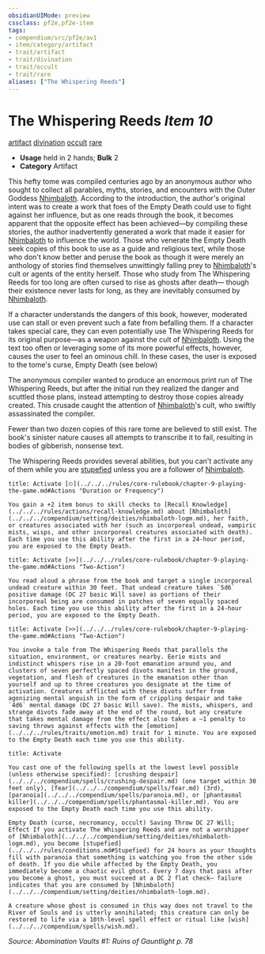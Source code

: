 ```yaml
---
obsidianUIMode: preview
cssclass: pf2e,pf2e-item
tags:
- compendium/src/pf2e/av1
- item/category/artifact
- trait/artifact
- trait/divination
- trait/occult
- trait/rare
aliases: ["The Whispering Reeds"]
---
```

# The Whispering Reeds *Item 10*  
[artifact](../../../Rules/traits/artifact-gmg.md)  [divination](../../../Rules/traits/divination.md)  [occult](../../../Rules/traits/occult.md)  [rare](../../../Rules/traits/rare.md)  

- **Usage** held in 2 hands; **Bulk** 2
- **Category** Artifact

This hefty tome was compiled centuries ago by an anonymous author who sought to collect all parables, myths, stories, and encounters with the Outer Goddess [Nhimbaloth](../../setting/deities/nhimbaloth-logm.md). According to the introduction, the author's original intent was to create a work that foes of the Empty Death could use to fight against her influence, but as one reads through the book, it becomes apparent that the opposite effect has been achieved—by compiling these stories, the author inadvertently generated a work that made it easier for [Nhimbaloth](../../setting/deities/nhimbaloth-logm.md) to influence the world. Those who venerate the Empty Death seek copies of this book to use as a guide and religious text, while those who don't know better and peruse the book as though it were merely an anthology of stories find themselves unwittingly falling prey to [Nhimbaloth](../../setting/deities/nhimbaloth-logm.md)'s cult or agents of the entity herself. Those who study from The Whispering Reeds for too long are often cursed to rise as ghosts after death— though their existence never lasts for long, as they are inevitably consumed by [Nhimbaloth](../../setting/deities/nhimbaloth-logm.md).

If a character understands the dangers of this book, however, moderated use can stall or even prevent such a fate from befalling them. If a character takes special care, they can even potentially use The Whispering Reeds for its original purpose—as a weapon against the cult of [Nhimbaloth](../../setting/deities/nhimbaloth-logm.md). Using the text too often or leveraging some of its more powerful effects, however, causes the user to feel an ominous chill. In these cases, the user is exposed to the tome's curse, Empty Death (see below)

The anonymous compiler wanted to produce an enormous print run of The Whispering Reeds, but after the initial run they realized the danger and scuttled those plans, instead attempting to destroy those copies already created. This crusade caught the attention of [Nhimbaloth](../../setting/deities/nhimbaloth-logm.md)'s cult, who swiftly assassinated the compiler.

Fewer than two dozen copies of this rare tome are believed to still exist. The book's sinister nature causes all attempts to transcribe it to fail, resulting in bodies of gibberish, nonsense text.

The Whispering Reeds provides several abilities, but you can't activate any of them while you are [stupefied](../../../Rules/conditions.md#Stupefied) unless you are a follower of [Nhimbaloth](../../setting/deities/nhimbaloth-logm.md).

```ad-embed-ability
title: Activate [⏲](../../../rules/core-rulebook/chapter-9-playing-the-game.md#Actions "Duration or Frequency")

You gain a +2 item bonus to skill checks to [Recall Knowledge](../../../rules/actions/recall-knowledge.md) about [Nhimbaloth](../../../compendium/setting/deities/nhimbaloth-logm.md), her faith, or creatures associated with her (such as incorporeal undead, vampiric mists, wisps, and other incorporeal creatures associated with death). Each time you use this ability after the first in a 24-hour period, you are exposed to the Empty Death.
```

```ad-embed-ability
title: Activate [>>](../../../rules/core-rulebook/chapter-9-playing-the-game.md#Actions "Two-Action")

You read aloud a phrase from the book and target a single incorporeal undead creature within 30 feet. That undead creature takes `5d6` positive damage (DC 27 basic Will save) as portions of their incorporeal being are consumed in patches of seven equally spaced holes. Each time you use this ability after the first in a 24-hour period, you are exposed to the Empty Death.
```

```ad-embed-ability
title: Activate [>>](../../../rules/core-rulebook/chapter-9-playing-the-game.md#Actions "Two-Action")

You invoke a tale from The Whispering Reeds that parallels the situation, environment, or creatures nearby. Eerie mists and indistinct whispers rise in a 20-foot emanation around you, and clusters of seven perfectly spaced divots manifest in the ground, vegetation, and flesh of creatures in the emanation other than yourself and up to three creatures you designate at the time of activation. Creatures afflicted with these divots suffer from agonizing mental anguish in the form of crippling despair and take `4d6` mental damage (DC 27 basic Will save). The mists, whispers, and strange divots fade away at the end of the round, but any creature that takes mental damage from the effect also takes a –1 penalty to saving throws against effects with the [emotion](../../../rules/traits/emotion.md) trait for 1 minute. You are exposed to the Empty Death each time you use this ability.
```

```ad-embed-ability
title: Activate

You cast one of the following spells at the lowest level possible (unless otherwise specified): [crushing despair](../../../compendium/spells/crushing-despair.md) (one target within 30 feet only), [fear](../../../compendium/spells/fear.md) (3rd), [paranoia](../../../compendium/spells/paranoia.md), or [phantasmal killer](../../../compendium/spells/phantasmal-killer.md). You are exposed to the Empty Death each time you use this ability.

Empty Death (curse, necromancy, occult) Saving Throw DC 27 Will; Effect If you activate The Whispering Reeds and are not a worshipper of [Nhimbaloth](../../../compendium/setting/deities/nhimbaloth-logm.md), you become [stupefied](../../../rules/conditions.md#Stupefied) for 24 hours as your thoughts fill with paranoia that something is watching you from the other side of death. If you die while affected by the Empty Death, you immediately become a chaotic evil ghost. Every 7 days that pass after you become a ghost, you must succeed at a DC 2 flat check— failure indicates that you are consumed by [Nhimbaloth](../../../compendium/setting/deities/nhimbaloth-logm.md).

A creature whose ghost is consumed in this way does not travel to the River of Souls and is utterly annihilated; this creature can only be restored to life via a 10th-level spell effect or ritual like [wish](../../../compendium/spells/wish.md).
```

*Source: Abomination Vaults #1: Ruins of Gauntlight p. 78*
